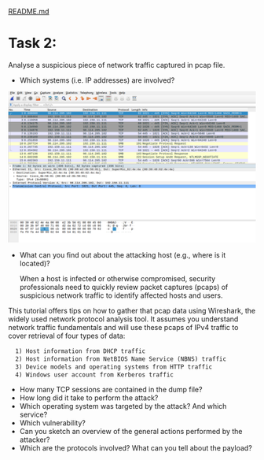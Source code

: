 [README.md](README.md#sub-section)
# Task 2:
   Analyse a suspicious piece of network traffic captured in pcap file.


+ Which systems (i.e. IP addresses) are involved?

![This is an image](/assets/images/ip-source-destination.png)


+ What can you find out about the attacking host (e.g., where is it located)?

   When a host is infected or otherwise compromised, security professionals need to quickly review packet captures (pcaps) of suspicious network traffic to identify affected hosts and users.

This tutorial offers tips on how to gather that pcap data using Wireshark, the widely used network protocol analysis tool. It assumes you understand network traffic fundamentals and will use these pcaps of IPv4 traffic to cover retrieval of four types of data:

      1) Host information from DHCP traffic
      2) Host information from NetBIOS Name Service (NBNS) traffic
      3) Device models and operating systems from HTTP traffic
      4) Windows user account from Kerberos traffic


+ How many TCP sessions are contained in the dump file?
+ How long did it take to perform the attack?
+ Which operating system was targeted by the attack? And which service?
+ Which vulnerability?
+ Can you sketch an overview of the general actions performed by the attacker? 
+ Which are the protocols involved? What can you tell about the payload?
